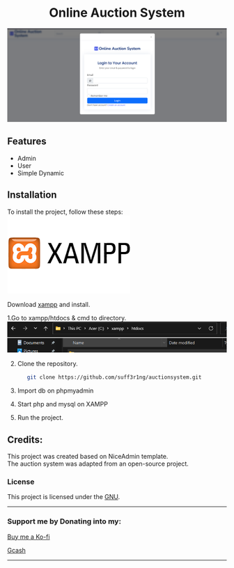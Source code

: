 

<div align="center">
 
  # Online Auction System
  
  ![image](https://raw.githubusercontent.com/suff3r1ng/suff3r1ng.github.io/main/assets/Screenshot%202023-09-14%20193033.png)
  
</div>



## Features

* Admin
* User
* Simple Dynamic


## Installation
To install the project, follow these steps: \
![xampp](https://raw.githubusercontent.com/suff3r1ng/suff3r1ng.github.io/main/assets/Untitled.png)

Download [xampp](https://www.apachefriends.org/download.html) and install.


1.Go to xampp/htdocs & cmd to directory.
![image](https://raw.githubusercontent.com/suff3r1ng/suff3r1ng.github.io/main/assets/Screenshot%202023-09-14%20171139.png)

2. Clone the repository. 
   
    ```bash
       git clone https://github.com/suff3r1ng/auctionsystem.git
   
4. Import db on phpmyadmin
5. Start php and mysql on XAMPP
6. Run the project.
   


## Credits:

 This project was created based on NiceAdmin template. \
 The auction system was adapted from an open-source project.


### License
This project is licensed under the [GNU](https://github.com/suff3r1ng/auctionsystem/blob/main/LICENSE). 

<hr>

### Support me by Donating into my:
[Buy me a Ko-fi](https://ko-fi.com/suff3r)
 
[Gcash](https://raw.githubusercontent.com/suff3r1ng/suff3r1ng.github.io/main/assets/377097737_686190756754090_1481435785001845303_n.jpg)
 
<hr>
